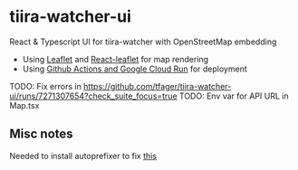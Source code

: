 # tiira-watcher-ui
React &amp; Typescript UI for tiira-watcher with OpenStreetMap embedding

* Using [Leaflet](https://leafletjs.com/) and [React-leaflet](https://react-leaflet.js.org/docs/start-introduction/) for map rendering
* Using [Github Actions and Google Cloud Run](https://github.com/google-github-actions/setup-gcloud/blob/main/example-workflows/cloud-run/README.md) for deployment

TODO: Fix errors in https://github.com/tfager/tiira-watcher-ui/runs/7271307654?check_suite_focus=true
TODO: Env var for API URL in Map.tsx

## Misc notes

Needed to install autoprefixer to fix [this](https://stackoverflow.com/questions/72511039/autoprefixer-replace-color-adjust-to-print-color-adjust-the-color-adjust-short)

